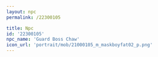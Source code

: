 ```yaml
---
layout: npc
permalink: /22300105

title: Npc
id: '22300105'
npc_name: 'Guard Boss Chaw'
icon_url: 'portrait/mob/21000105_m_maskboyfat02_p.png'
---
```

